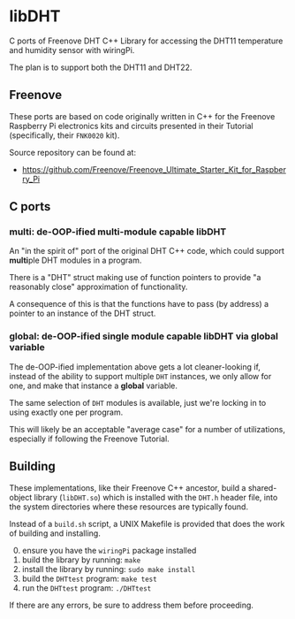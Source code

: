 # libDHT

C ports of  Freenove DHT C++ Library for accessing  the DHT11 temperature
and humidity sensor with wiringPi.

The plan is to support both the DHT11 and DHT22.

## Freenove

These ports are based on code  originally written in C++ for the Freenove
Raspberry Pi  electronics kits and  circuits presented in  their Tutorial
(specifically, their `FNK0020` kit).

Source repository can be found at:

  * https://github.com/Freenove/Freenove_Ultimate_Starter_Kit_for_Raspberry_Pi

## C ports

### multi: de-OOP-ified multi-module capable libDHT

An "in  the spirit  of" port of  the original DHT  C++ code,  which could
support **multi**ple DHT modules in a program.

There is  a "DHT" struct  making use of  function pointers to  provide "a
reasonably close" approximation of functionality.

A consequence of this  is that the functions have to  pass (by address) a
pointer to an instance of the DHT struct.

### global: de-OOP-ified single module capable libDHT via global variable

The  de-OOP-ified implementation  above  gets a  lot cleaner-looking  if,
instead of the ability to support multiple `DHT` instances, we only allow
for one, and make that instance a **global** variable.

The same selection  of `DHT` modules is available, just  we're locking in
to using exactly one per program.

This  will  likely be  an  acceptable  "average  case"  for a  number  of
utilizations, especially if following the Freenove Tutorial.

## Building

These  implementations,  like  their   Freenove  C++  ancestor,  build  a
shared-object library  (`libDHT.so`) which is installed  with the `DHT.h`
header  file,  into the  system  directories  where these  resources  are
typically found.

Instead of a `build.sh` script, a UNIX Makefile is provided that does the
work of building and installing.

  0. ensure you have the `wiringPi` package installed
  1. build the library by running: `make`
  2. install the library by running: `sudo make install`
  3. build the `DHTtest` program: `make test`
  4. run the `DHTtest` program: `./DHTtest`

If there are any errors, be sure to address them before proceeding.
